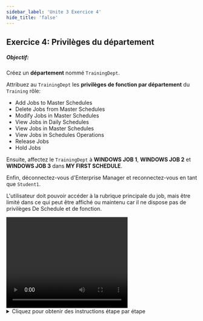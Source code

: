 ```yaml
---
sidebar_label: 'Unite 3 Exercice 4'
hide_title: 'false'
---
```


## Exercice 4: Privilèges du département

##### Objectif:

Créez un **département** nommé ```TrainingDept```.

Attribuez au ```TrainingDept``` les **privilèges de fonction par département** du ```Training``` rôle:

* Add Jobs to Master Schedules
* Delete Jobs from Master Schedules
* Modify Jobs in Master Schedules
* View Jobs in Daily Schedules
* View Jobs in Master Schedules
* View Jobs in Schedules Operations
* Release Jobs
* Hold Jobs


Ensuite, affectez le ```TrainingDept``` à **WINDOWS JOB 1**, **WINDOWS JOB 2** et **WINDOWS JOB 3** dans **MY FIRST SCHEDULE**.

Enfin, déconnectez-vous d'Enterprise Manager et reconnectez-vous en tant que ```Student1```.  

L'utilisateur doit pouvoir accéder à la rubrique principale du job, mais être limité dans ce qui peut être affiché ou maintenu car il ne dispose pas de privilèges De Schedule et de fonction.


<div>
<video width="320" height="240" controls>
  <source src="videobasic/U3E4.mp4" type="video/mp4"></source>
Your browser does not support the video tag.
</video>
</div>

<details>

<summary>Cliquez pour obtenir des instructions étape par étape</summary>

1. Créer un département
    * Sous **Sécurité**, double-cliquez sur **Départements**.
    * Cliquez sur le bouton ajouter dans la barre d'outils des départements.
    * Tapez ```TrainingDept``` dans le champ **Nom**.
    * Tapez **Département créé pour la formation** dans le champ **documentation**
    * Cliquez sur le bouton Sauvegarder dans la barre d'outils Des départements.
    * Fermez l'onglet départements.
2. Attribuer des privilèges de fonction des départements au rôle
    * Sous la rubrique **sécurité > privilèges**, double-cliquez sur **privilèges Fonction par département**.
    * Sur la liste déroulante **sélectionner Profil**, sélectionnez **Training Role**
        * Notez que tous les privilèges sont sous la liste **Non-autorisé** (sur la gauche)
    * Dans la liste déroulante **départements**, sélectionnez ```TrainingDept```.
    * Accorder au rôle les privilèges de fonction départemental suivants
Add Jobs to Master Schedules
    * Delete Jobs from Master Schedules
    * Modify Jobs in Master Schedules
    * View Jobs in Daily Schedules
    * View Jobs in Master Schedules
    * View Jobs in Schedules Operations
    * Release Jobs
    * Hold Jobs

* Fermez l'onglet Privilèges par département.

:::note Remarque
l'utilisateur ```Student1``` (qui se trouve sous le rôle de Training) peut désormais ajouter / modifier / supprimer des Jobs aux Schedules et les afficher dans l'écran Operations Views. L'utilisateur peut également suspendre et libérer des Jobs.
:::

3. Attribuer le Département à un Job
    * Sous la rubrique **Administration**, double-cliquez sur **Job Master**.
    * Sélectionnez **My First Schedule**.
    * Sélectionnez **Windows Job 1**.
    * Sélectionnez ```TrainingDept``` dans le champ « **Département** ».
    * Cliquez sur le bouton Sauvegarder dans la barre d'outils Job Master.
    * Cliquez sur l'onglet **Fréquence**.
    * Sous Statut à la Mise au Plan, activez « **On Hold (Suspendu)** ».
    * Cliquez sur le bouton Sauvegarder dans la barre d'outils Job Master.
    * Sélectionnez **Windows Job 2** .
    * Sélectionnez ```TrainingDept``` dans le champ « **Département** ».
    * Cliquez sur le bouton Sauvegarder dans la barre d'outils Job Master.
    * Cliquez sur l'onglet **Fréquence**.
    * Sous Statut de création de la tâche, activez « **On Hold (Suspendu)** ».
    * Cliquez sur le bouton Sauvegarder dans la barre d'outils Job Master.
    * Sélectionnez **Windows Job 3**.
    * Sélectionnez ```TrainingDept``` dans le champ « **Département** ».
    * Cliquez sur le bouton Sauvegarder dans la barre d'outils Job Master.
    * Fermez l'onglet Job Master.
4. Vérifier l'accès des utilisateurs
    * Déconnectez-vous d'Enterprise Manager. Cliquez sur le bouton Déconnexion ou sélectionnez Déconnexion dans la barre de menus d'Enterprise Manager.
    * Cliquez sur **OK** pour confirmer que vous vous déconnectez.
    * À partir de l'écran de connexion OpCon / xps, tapez ```Student1``` dans le champ **Compte utilisateur** et ```password1``` dans le champ **Mot de passe**. Cliquez sur Connexion.
    * Notez que l'utilisateur n'a toujours pas le privilège de voir les **machines** sous la rubrique **Administration**.
    * Notez que cet utilisateur peut désormais accéder à la rubrique **Job Master**.
    * Double-cliquez sur la rubrique **Job Master**.
    * Essayez de sélectionner un Schedule dans la liste déroulante **Schedule**. Que s'est-il passé?
    * Fermez le Job Master.
    * Déconnectez-vous d'Enterprise Manager. Cliquez sur **OK** pour confirmer que vous vous déconnectez.
    * À partir de l'écran de connexion OpCon / xps, laissez les champs **Compte utilisateur** et **Password** vides et cliquez sur **Mot de passe**.

:::caution Remarque
l'utilisateur ```Student1``` ne peut pas afficher ni gérer les jobs dans un schedule car nous n'avons pas encore configuré le schedule et les privilèges fonctionnels
:::

</details>